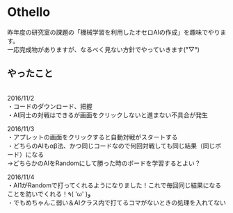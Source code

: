 # Othello

昨年度の研究室の課題の「機械学習を利用したオセロAIの作成」を趣味でやります。<br>
一応完成物がありますが、なるべく見ない方針でやっていきます(°▽°)
<br>
<h2>やったこと</h2>
<br>
2016/11/2<br>
・コードのダウンロード、把握<br>
・AI同士の対戦はできるが画面をクリックしないと進まない不具合が発生<br>

2016/11/3<br>
・アプレットの画面をクリックすると自動対戦がスタートする<br>
・どちらのAIもαβ法、かつ同じコードなので何回対戦しても同じ結果（同じボード）になる<br>
→どちらかのAIをRandomにして勝った時のボードを学習するとよい？<br>

2016/11/4<br>
・AI1がRandomで打ってくれるようになりました！これで毎回同じ結果になることを防いでくれる！٩( 'ω' )و<br>
・でもめちゃんこ弱い＆AIクラス内で打てるコマがないときの処理を入れてない<br>

